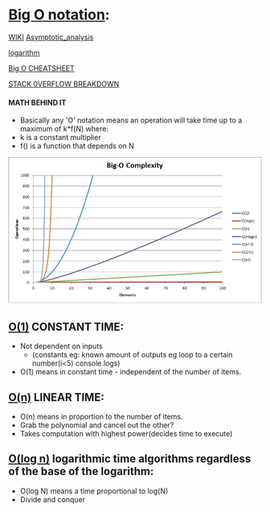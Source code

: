 # [Big O notation](https://learn.galvanize.com/content/gSchool/computer-science-curriculum/master/Unit-1/02-big-o-notation.md):

[WIKI](https://en.wikipedia.org/wiki/Big_O_notation)
[Asymptotic_analysis](https://en.wikipedia.org/wiki/Asymptotic_analysis)

[logarithm](http://www.mclph.umn.edu/mathrefresh/logs.html)

[Big O CHEATSHEET](http://bigocheatsheet.com/)

[STACK 0VERFLOW BREAKDOWN](https://stackoverflow.com/questions/1909307/what-does-on-mean)

#### MATH BEHIND IT
- Basically any 'O' notation means an operation will take time up to a maximum of k*f(N)
where:
- k is a constant multiplier
- f() is a function that depends on N

![](bigOgraph.png)

## [O(1)](https://en.wikipedia.org/wiki/Time_complexity#Constant_time) CONSTANT TIME:

- Not dependent on inputs
  - (constants eg: known amount of outputs eg loop to a certain number(i<5) console.logs)
- O(1) means in constant time - independent of the number of items.

## [O(n)](https://en.wikipedia.org/wiki/Time_complexity#Linear_time) LINEAR TIME:

- O(n) means in proportion to the number of items.
- Grab the polynomial and cancel out the other?
- Takes computation with highest power(decides time to execute)

## [O(log n)](https://en.wikipedia.org/wiki/Time_complexity#Logarithmic_time) logarithmic time algorithms regardless of the base of the logarithm:

- O(log N) means a time proportional to log(N)
- Divide and conquer
